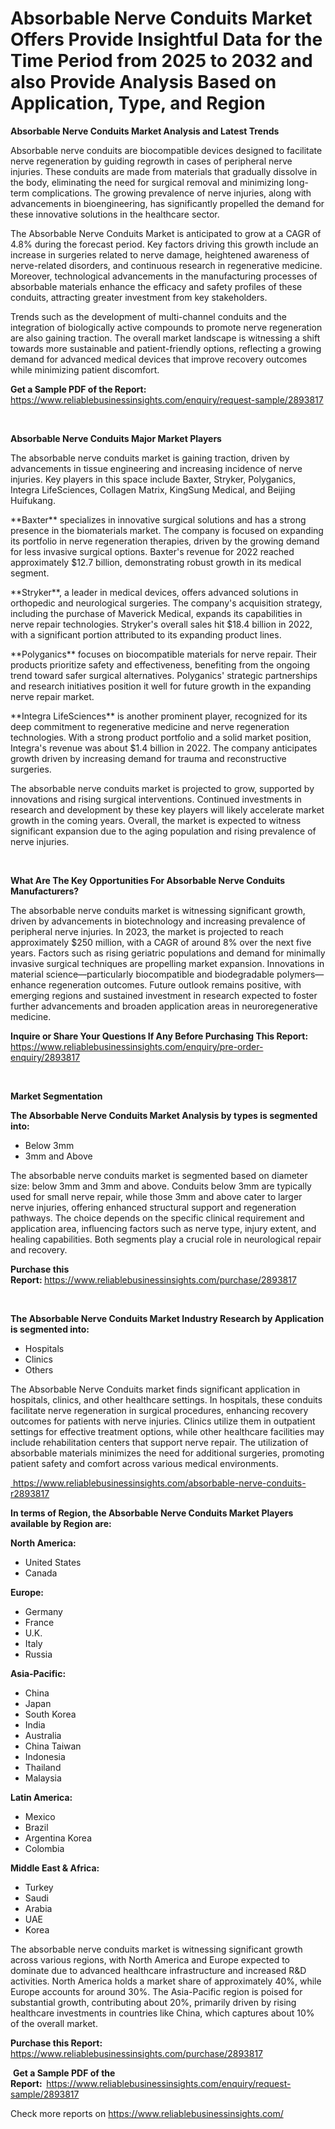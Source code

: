 <p><h1>Absorbable Nerve Conduits Market Offers Provide Insightful Data for the Time Period from 2025 to 2032 and also Provide Analysis Based on Application, Type, and Region</h1></p><p><strong>Absorbable Nerve Conduits Market Analysis and Latest Trends</strong></p>
<p><p>Absorbable nerve conduits are biocompatible devices designed to facilitate nerve regeneration by guiding regrowth in cases of peripheral nerve injuries. These conduits are made from materials that gradually dissolve in the body, eliminating the need for surgical removal and minimizing long-term complications. The growing prevalence of nerve injuries, along with advancements in bioengineering, has significantly propelled the demand for these innovative solutions in the healthcare sector.</p><p>The Absorbable Nerve Conduits Market is anticipated to grow at a CAGR of 4.8% during the forecast period. Key factors driving this growth include an increase in surgeries related to nerve damage, heightened awareness of nerve-related disorders, and continuous research in regenerative medicine. Moreover, technological advancements in the manufacturing processes of absorbable materials enhance the efficacy and safety profiles of these conduits, attracting greater investment from key stakeholders.</p><p>Trends such as the development of multi-channel conduits and the integration of biologically active compounds to promote nerve regeneration are also gaining traction. The overall market landscape is witnessing a shift towards more sustainable and patient-friendly options, reflecting a growing demand for advanced medical devices that improve recovery outcomes while minimizing patient discomfort.</p></p>
<p><strong>Get a Sample PDF of the Report:&nbsp;</strong> <a href="https://www.reliablebusinessinsights.com/enquiry/request-sample/2893817?utm_campaign=2768&utm_medium=2&utm_source=Github&utm_content=ia&utm_term=15032025&utm_id=absorbable-nerve-conduits">https://www.reliablebusinessinsights.com/enquiry/request-sample/2893817</a></p>
<p>&nbsp;</p>
<p><strong>Absorbable Nerve Conduits Major Market Players</strong></p>
<p><p>The absorbable nerve conduits market is gaining traction, driven by advancements in tissue engineering and increasing incidence of nerve injuries. Key players in this space include Baxter, Stryker, Polyganics, Integra LifeSciences, Collagen Matrix, KingSung Medical, and Beijing Huifukang.</p><p>**Baxter** specializes in innovative surgical solutions and has a strong presence in the biomaterials market. The company is focused on expanding its portfolio in nerve regeneration therapies, driven by the growing demand for less invasive surgical options. Baxter's revenue for 2022 reached approximately $12.7 billion, demonstrating robust growth in its medical segment.</p><p>**Stryker**, a leader in medical devices, offers advanced solutions in orthopedic and neurological surgeries. The company's acquisition strategy, including the purchase of Maverick Medical, expands its capabilities in nerve repair technologies. Stryker's overall sales hit $18.4 billion in 2022, with a significant portion attributed to its expanding product lines.</p><p>**Polyganics** focuses on biocompatible materials for nerve repair. Their products prioritize safety and effectiveness, benefiting from the ongoing trend toward safer surgical alternatives. Polyganics' strategic partnerships and research initiatives position it well for future growth in the expanding nerve repair market.</p><p>**Integra LifeSciences** is another prominent player, recognized for its deep commitment to regenerative medicine and nerve regeneration technologies. With a strong product portfolio and a solid market position, Integra's revenue was about $1.4 billion in 2022. The company anticipates growth driven by increasing demand for trauma and reconstructive surgeries.</p><p>The absorbable nerve conduits market is projected to grow, supported by innovations and rising surgical interventions. Continued investments in research and development by these key players will likely accelerate market growth in the coming years. Overall, the market is expected to witness significant expansion due to the aging population and rising prevalence of nerve injuries.</p></p>
<p>&nbsp;</p>
<p><strong>What Are The Key Opportunities For Absorbable Nerve Conduits Manufacturers?</strong></p>
<p><p>The absorbable nerve conduits market is witnessing significant growth, driven by advancements in biotechnology and increasing prevalence of peripheral nerve injuries. In 2023, the market is projected to reach approximately $250 million, with a CAGR of around 8% over the next five years. Factors such as rising geriatric populations and demand for minimally invasive surgical techniques are propelling market expansion. Innovations in material science—particularly biocompatible and biodegradable polymers—enhance regeneration outcomes. Future outlook remains positive, with emerging regions and sustained investment in research expected to foster further advancements and broaden application areas in neuroregenerative medicine.</p></p>
<p><strong>Inquire or Share Your Questions If Any Before Purchasing This Report:</strong> <a href="https://www.reliablebusinessinsights.com/enquiry/pre-order-enquiry/2893817?utm_campaign=2768&utm_medium=2&utm_source=Github&utm_content=ia&utm_term=15032025&utm_id=absorbable-nerve-conduits">https://www.reliablebusinessinsights.com/enquiry/pre-order-enquiry/2893817</a></p>
<p>&nbsp;</p>
<p><strong>Market Segmentation</strong></p>
<p><strong>The Absorbable Nerve Conduits Market Analysis by types is segmented into:</strong></p>
<p><ul><li>Below 3mm</li><li>3mm and Above</li></ul></p>
<p><p>The absorbable nerve conduits market is segmented based on diameter size: below 3mm and 3mm and above. Conduits below 3mm are typically used for small nerve repair, while those 3mm and above cater to larger nerve injuries, offering enhanced structural support and regeneration pathways. The choice depends on the specific clinical requirement and application area, influencing factors such as nerve type, injury extent, and healing capabilities. Both segments play a crucial role in neurological repair and recovery.</p></p>
<p><strong>Purchase this Report:&nbsp;</strong><a href="https://www.reliablebusinessinsights.com/purchase/2893817?utm_campaign=2768&utm_medium=2&utm_source=Github&utm_content=ia&utm_term=15032025&utm_id=absorbable-nerve-conduits">https://www.reliablebusinessinsights.com/purchase/2893817</a></p>
<p>&nbsp;</p>
<p><strong>The Absorbable Nerve Conduits Market Industry Research by Application is segmented into:</strong></p>
<p><ul><li>Hospitals</li><li>Clinics</li><li>Others</li></ul></p>
<p><p>The Absorbable Nerve Conduits market finds significant application in hospitals, clinics, and other healthcare settings. In hospitals, these conduits facilitate nerve regeneration in surgical procedures, enhancing recovery outcomes for patients with nerve injuries. Clinics utilize them in outpatient settings for effective treatment options, while other healthcare facilities may include rehabilitation centers that support nerve repair. The utilization of absorbable materials minimizes the need for additional surgeries, promoting patient safety and comfort across various medical environments.</p></p>
<p><a href="https://www.reliablebusinessinsights.com/absorbable-nerve-conduits-r2893817?utm_campaign=2768&utm_medium=2&utm_source=Github&utm_content=ia&utm_term=15032025&utm_id=absorbable-nerve-conduits">&nbsp;https://www.reliablebusinessinsights.com/absorbable-nerve-conduits-r2893817</a></p>
<p><strong>In terms of Region, the Absorbable Nerve Conduits Market Players available by Region are:</strong></p>
<p>
    <p> <strong> North America: </strong>
        <ul>
            <li>United States</li>
            <li>Canada</li>
        </ul>
        </p> 
    <p> <strong> Europe: </strong>
        <ul>
            <li>Germany</li>
            <li>France</li>
            <li>U.K.</li>
            <li>Italy</li>
            <li>Russia</li>
        </ul>
        </p> 
    <p> <strong> Asia-Pacific: </strong>
        <ul>
            <li>China</li>
            <li>Japan</li>
            <li>South Korea</li>
            <li>India</li>
            <li>Australia</li>
            <li>China Taiwan</li>
            <li>Indonesia</li>
            <li>Thailand</li>
            <li>Malaysia</li>
        </ul>
        </p> 
    <p> <strong> Latin America: </strong>
        <ul>
            <li>Mexico</li>
            <li>Brazil</li>
            <li>Argentina Korea</li>
            <li>Colombia</li>
        </ul>
        </p> 
    <p> <strong> Middle East & Africa: </strong>
        <ul>
            <li>Turkey</li>
            <li>Saudi</li>
            <li>Arabia</li>
            <li>UAE</li>
            <li>Korea</li>
        </ul>
    </p>
    </p>
<p><p>The absorbable nerve conduits market is witnessing significant growth across various regions, with North America and Europe expected to dominate due to advanced healthcare infrastructure and increased R&D activities. North America holds a market share of approximately 40%, while Europe accounts for around 30%. The Asia-Pacific region is poised for substantial growth, contributing about 20%, primarily driven by rising healthcare investments in countries like China, which captures about 10% of the overall market.</p></p>
<p><strong>Purchase this Report: </strong><a href="https://www.reliablebusinessinsights.com/purchase/2893817?utm_campaign=2768&utm_medium=2&utm_source=Github&utm_content=ia&utm_term=15032025&utm_id=absorbable-nerve-conduits">https://www.reliablebusinessinsights.com/purchase/2893817</a></p>
<p>&nbsp;<strong>Get a Sample PDF of the Report:&nbsp;&nbsp;</strong><a href="https://www.reliablebusinessinsights.com/enquiry/request-sample/2893817?utm_campaign=2768&utm_medium=2&utm_source=Github&utm_content=ia&utm_term=15032025&utm_id=absorbable-nerve-conduits">https://www.reliablebusinessinsights.com/enquiry/request-sample/2893817</a></p>
<p><strong></strong></p>
<p>Check more reports on <a href="https://www.reliablebusinessinsights.com/?utm_campaign=2768&utm_medium=2&utm_source=Github&utm_content=ia&utm_term=15032025&utm_id=absorbable-nerve-conduits">https://www.reliablebusinessinsights.com/</a></p>
